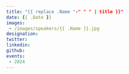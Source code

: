 ```yaml
---
title: "{{ replace .Name "-" " " | title }}"
date: {{ .Date }}
images: 
 - /images/speakers/{{ .Name }}.jpg
designation: 
twitter: 
linkedin: 
github: 
events:
 - 2024
---
```


